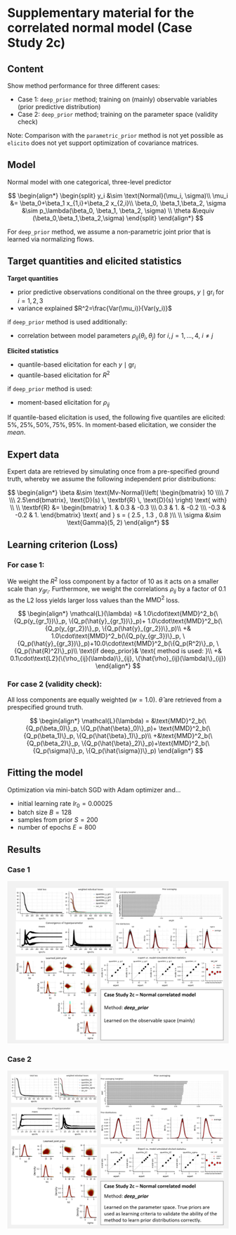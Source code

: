 # Supplementary material for the correlated normal model (Case Study 2c)

## Content
Show method performance for three different cases:
+ Case 1: `deep_prior` method; training on (mainly) observable variables (prior predictive distribution)
+ Case 2: `deep_prior` method; training on the parameter space (validity check)

Note: Comparison with the `parametric_prior` method is not yet possible as `elicito` does not yet support
optimization of covariance matrices.

## Model
Normal model with one categorical, three-level predictor

$$
\begin{align*}
    \begin{split}
        y_i &\sim \text{Normal}(\mu_i, \sigma)\\
        \mu_i &= \beta_0+\beta_1 x_{1,i}+\beta_2 x_{2,i}\\
        \beta_0, \beta_1,\beta_2, \sigma &\sim p_\lambda(\beta_0, \beta_1, \beta_2, \sigma) \\
        \theta &\equiv (\beta_0,\beta_1,\beta_2,\sigma) 
    \end{split}
\end{align*}
$$

For `deep_prior` method, we assume a non-parametric joint prior that is learned via normalizing flows.


## Target quantities and elicited statistics
**Target quantities**
+ prior predictive observations conditional on the three groups, $y \mid \text{gr}_i$ for $i=1,2,3$
+ variance explained $R^2=\frac{Var(\mu_i)}{Var(y_i)}$ 

if `deep_prior` method is used additionally:
+ correlation between model parameters $\rho_{ij}(\theta_i,\theta_j)$ for $i,j =1,\ldots,4$, $i\neq j$ 

**Elicited statistics**
+ quantile-based elicitation for each $y \mid \text{gr}_i$
+ quantile-based elicitation for $R^2$

if `deep_prior` method is used:
+ moment-based elicitation for $\rho_{ij}$

If quantile-based elicitation is used, the following five quantiles are elicited: $5\%,25\%,50\%,75\%,95\%$.
In moment-based elicitation, we consider the *mean*.

## Expert data
Expert data are retrieved by simulating once from a pre-specified
ground truth, whereby we assume the following independent prior distributions:

$$
\begin{align*}
\beta &\sim \text{Mv-Normal}\left(
    \begin{bmatrix}  10 \\\\ 7 \\\ 2.5\end{bmatrix}, 
    \text{D}(s) \, \textbf{R} \, \text{D}(s)
    \right) \text{ with} \\
\\
      \textbf{R} &= \begin{bmatrix} 
        1. & 0.3 & -0.3 \\\ 0.3 & 1. & -0.2 \\\ -0.3 & -0.2 & 1. 
        \end{bmatrix} \text{ and } s = ( 2.5 , 1.3 , 0.8 )\\
\\
    \sigma &\sim \text{Gamma}(5, 2)
\end{align*}
$$

## Learning criterion (Loss)
### For case 1:
We weight the $R^2$ loss component by a factor of $10$ as it acts on a smaller scale than $y_{gr_i}$.
Furthermore, we weight the correlations $\rho_{ij}$ by a factor of $0.1$ as the L2 loss yields larger loss values
than the $\text{MMD}^2$ loss.

$$
\begin{align*}
\mathcal{L}(\lambda) =& 1.0\cdot\text{MMD}^2_b(\{Q_p(y_{gr_1})\}_p, \{Q_p(\hat{y}_{gr_1})\}_p)+
1.0\cdot\text{MMD}^2_b(\{Q_p(y_{gr_2})\}_p, \{Q_p(\hat{y}_{gr_2})\}_p)\\
+& 1.0\cdot\text{MMD}^2_b(\{Q_p(y_{gr_3})\}_p, \{Q_p(\hat{y}_{gr_3})\}_p)+10.0\cdot\text{MMD}^2_b(\{Q_p(R^2)\}_p, \{Q_p(\hat{R}^2)\}_p)\\
\text{if deep_prior}& \text{ method is used: }\\
+& 0.1\cdot\text{L2}(\{\rho_{ij}(\lambda)\}_{ij}, \{\hat{\rho}_{ij}(\lambda)\}_{ij})
\end{align*}
$$

### For case 2 (validity check):
All loss components are equally weighted ($w=1.0$). $\hat{\theta}$ are retrieved from a prespecified ground truth.

$$
\begin{align*}
\mathcal{L}(\lambda) = &\text{MMD}^2_b(\{Q_p(\beta_0)\}_p, \{Q_p(\hat{\beta}_0)\}_p)+
\text{MMD}^2_b(\{Q_p(\beta_1)\}_p, \{Q_p(\hat{\beta}_1)\}_p)\\
+&\text{MMD}^2_b(\{Q_p(\beta_2)\}_p, \{Q_p(\hat{\beta}_2)\}_p)+\text{MMD}^2_b(\{Q_p(\sigma)\}_p, \{Q_p(\hat{\sigma})\}_p)
\end{align*}
$$

## Fitting the model
Optimization via mini-batch SGD with Adam optimizer and... 
+ initial learning rate $lr_0=0.00025$
+ batch size $B=128$
+ samples from prior $S=200$
+ number of epochs $E=800$

## Results 
### Case 1
![normal-correlated-deep-observables.png](../figures/supplement/normal-correlated-deep-observables.png)
### Case 2
![normal-correlated-deep-parameter.png](../figures/supplement/normal-correlated-deep-parameter.png)